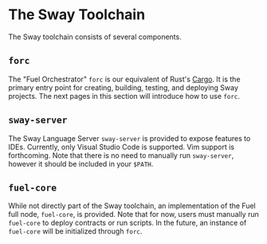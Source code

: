 # The Sway Toolchain

The Sway toolchain consists of several components.

## `forc`

The "Fuel Orchestrator" `forc` is our equivalent of Rust's [Cargo](https://doc.rust-lang.org/cargo/). It is the primary entry point for creating, building, testing, and deploying Sway projects. The next pages in this section will introduce how to use `forc`.

## `sway-server`

The Sway Language Server `sway-server` is provided to expose features to IDEs. Currently, only Visual Studio Code is supported. Vim support is forthcoming. Note that there is no need to manually run `sway-server`, however it should be included in your `$PATH`.

## `fuel-core`

While not directly part of the Sway toolchain, an implementation of the Fuel full node, `fuel-core`, is provided. Note that for now, users must manually run `fuel-core` to deploy contracts or run scripts. In the future, an instance of `fuel-core` will be initialized through `forc`.
